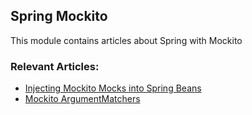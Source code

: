 ## Spring Mockito

This module contains articles about Spring with Mockito

### Relevant Articles: 
- [Injecting Mockito Mocks into Spring Beans](http://www.baeldung.com/injecting-mocks-in-spring)
- [Mockito ArgumentMatchers](http://www.baeldung.com/mockito-argument-matchers)
